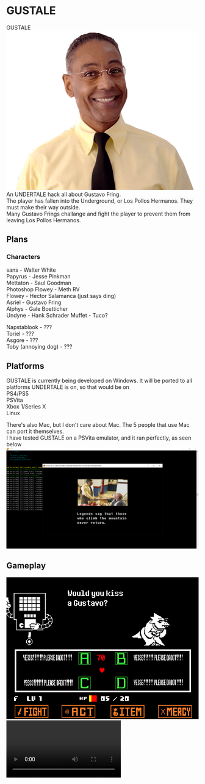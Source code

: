 # GUSTALE
GUSTALE  
![Gus](https://github.com/RKReid/GUSTALE/blob/main/gus.png?raw=true)  
An UNDERTALE hack all about Gustavo Fring.        
The player has fallen into the Underground, or Los Pollos Hermanos. They must make their way outside.  
Many Gustavo Frings challange and fight the player to prevent them from leaving Los Pollos Hermanos.
  
    
     
     
     
## Plans  
### Characters  
sans - Walter White  
Papyrus - Jesse Pinkman  
Mettaton - Saul Goodman  
Photoshop Flowey - Meth RV  
Flowey - Hector Salamanca (just says ding)  
Asriel - Gustavo Fring  
Alphys -  Gale Boetticher  
Undyne - Hank Schrader
Muffet - Tuco?  
  
Napstablook - ???  
Toriel - ???    
Asgore - ???  
Toby (annoying dog) - ???  
  

## Platforms  
GUSTALE is currently being developed on Windows. It will be ported to all platforms UNDERTALE is on, so that would be on  
PS4/PS5  
PSVita  
Xbox 1/Series X  
Linux  
  
  
There's also Mac, but I don't care about Mac. The 5 people that use Mac can port it themselves.  
I have tested GUSTALE on a PSVita emulator, and it ran perfectly, as seen below  
![Gus](https://github.com/RKReid/GUSTALE/blob/main/gustale%20on%20ps%20vita%202022-2-24.png?raw=true)   
  
## Gameplay  
![Gus](https://github.com/RKReid/GUSTALE/blob/main/mettaton%20would%20you%20kiss%20a%20gustavo.png?raw=true)   
![Gus](https://rkreid.github.io/GUSTALE/saul%20ex.webm)   
